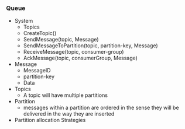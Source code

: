 ### Queue
- System
    - Topics
    - CreateTopic()
    - SendMessage(topic, Message)
    - SendMessageToPartition(topic, partition-key, Message) 
    - ReceiveMessage(topic, consumer-group)
    - AckMessage(topic, consumerGroup, Message)
- Message 
  - MessageID 
  - partition-key 
  - Data 
- Topics
  - A topic will have multiple partitions
- Partition
  - messages within a partition are ordered in the sense they will be delivered in the way they are inserted
- Partition allocation Strategies
